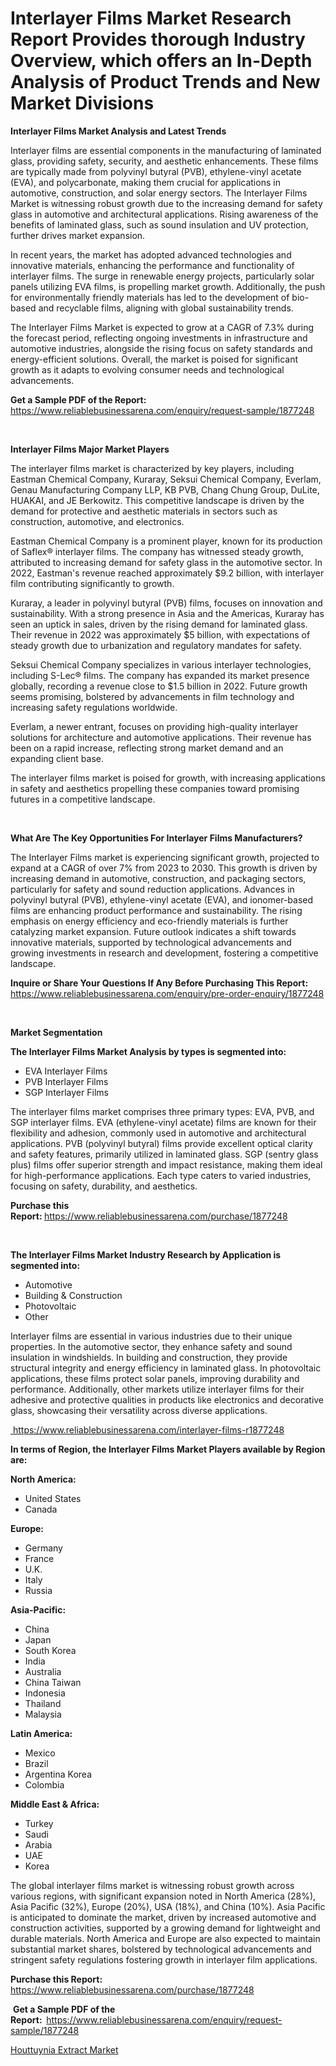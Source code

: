 <p><h1>Interlayer Films Market Research Report Provides thorough Industry Overview, which offers an In-Depth Analysis of Product Trends and New Market Divisions</h1></p><p><strong>Interlayer Films Market Analysis and Latest Trends</strong></p>
<p><p>Interlayer films are essential components in the manufacturing of laminated glass, providing safety, security, and aesthetic enhancements. These films are typically made from polyvinyl butyral (PVB), ethylene-vinyl acetate (EVA), and polycarbonate, making them crucial for applications in automotive, construction, and solar energy sectors. The Interlayer Films Market is witnessing robust growth due to the increasing demand for safety glass in automotive and architectural applications. Rising awareness of the benefits of laminated glass, such as sound insulation and UV protection, further drives market expansion.</p><p>In recent years, the market has adopted advanced technologies and innovative materials, enhancing the performance and functionality of interlayer films. The surge in renewable energy projects, particularly solar panels utilizing EVA films, is propelling market growth. Additionally, the push for environmentally friendly materials has led to the development of bio-based and recyclable films, aligning with global sustainability trends.</p><p>The Interlayer Films Market is expected to grow at a CAGR of 7.3% during the forecast period, reflecting ongoing investments in infrastructure and automotive industries, alongside the rising focus on safety standards and energy-efficient solutions. Overall, the market is poised for significant growth as it adapts to evolving consumer needs and technological advancements.</p></p>
<p><strong>Get a Sample PDF of the Report:&nbsp;</strong> <a href="https://www.reliablebusinessarena.com/enquiry/request-sample/1877248?utm_campaign=2202&utm_medium=2&utm_source=Github&utm_content=ia&utm_term=31012025&utm_id=interlayer-films">https://www.reliablebusinessarena.com/enquiry/request-sample/1877248</a></p>
<p>&nbsp;</p>
<p><strong>Interlayer Films Major Market Players</strong></p>
<p><p>The interlayer films market is characterized by key players, including Eastman Chemical Company, Kuraray, Seksui Chemical Company, Everlam, Genau Manufacturing Company LLP, KB PVB, Chang Chung Group, DuLite, HUAKAI, and JE Berkowitz. This competitive landscape is driven by the demand for protective and aesthetic materials in sectors such as construction, automotive, and electronics.</p><p>Eastman Chemical Company is a prominent player, known for its production of Saflex® interlayer films. The company has witnessed steady growth, attributed to increasing demand for safety glass in the automotive sector. In 2022, Eastman's revenue reached approximately $9.2 billion, with interlayer film contributing significantly to growth.</p><p>Kuraray, a leader in polyvinyl butyral (PVB) films, focuses on innovation and sustainability. With a strong presence in Asia and the Americas, Kuraray has seen an uptick in sales, driven by the rising demand for laminated glass. Their revenue in 2022 was approximately $5 billion, with expectations of steady growth due to urbanization and regulatory mandates for safety.</p><p>Seksui Chemical Company specializes in various interlayer technologies, including S-Lec® films. The company has expanded its market presence globally, recording a revenue close to $1.5 billion in 2022. Future growth seems promising, bolstered by advancements in film technology and increasing safety regulations worldwide.</p><p>Everlam, a newer entrant, focuses on providing high-quality interlayer solutions for architecture and automotive applications. Their revenue has been on a rapid increase, reflecting strong market demand and an expanding client base.</p><p>The interlayer films market is poised for growth, with increasing applications in safety and aesthetics propelling these companies toward promising futures in a competitive landscape.</p></p>
<p>&nbsp;</p>
<p><strong>What Are The Key Opportunities For Interlayer Films Manufacturers?</strong></p>
<p><p>The Interlayer Films market is experiencing significant growth, projected to expand at a CAGR of over 7% from 2023 to 2030. This growth is driven by increasing demand in automotive, construction, and packaging sectors, particularly for safety and sound reduction applications. Advances in polyvinyl butyral (PVB), ethylene-vinyl acetate (EVA), and ionomer-based films are enhancing product performance and sustainability. The rising emphasis on energy efficiency and eco-friendly materials is further catalyzing market expansion. Future outlook indicates a shift towards innovative materials, supported by technological advancements and growing investments in research and development, fostering a competitive landscape.</p></p>
<p><strong>Inquire or Share Your Questions If Any Before Purchasing This Report:</strong> <a href="https://www.reliablebusinessarena.com/enquiry/pre-order-enquiry/1877248?utm_campaign=2202&utm_medium=2&utm_source=Github&utm_content=ia&utm_term=31012025&utm_id=interlayer-films">https://www.reliablebusinessarena.com/enquiry/pre-order-enquiry/1877248</a></p>
<p>&nbsp;</p>
<p><strong>Market Segmentation</strong></p>
<p><strong>The Interlayer Films Market Analysis by types is segmented into:</strong></p>
<p><ul><li>EVA Interlayer Films</li><li>PVB Interlayer Films</li><li>SGP Interlayer Films</li></ul></p>
<p><p>The interlayer films market comprises three primary types: EVA, PVB, and SGP interlayer films. EVA (ethylene-vinyl acetate) films are known for their flexibility and adhesion, commonly used in automotive and architectural applications. PVB (polyvinyl butyral) films provide excellent optical clarity and safety features, primarily utilized in laminated glass. SGP (sentry glass plus) films offer superior strength and impact resistance, making them ideal for high-performance applications. Each type caters to varied industries, focusing on safety, durability, and aesthetics.</p></p>
<p><strong>Purchase this Report:&nbsp;</strong><a href="https://www.reliablebusinessarena.com/purchase/1877248?utm_campaign=2202&utm_medium=2&utm_source=Github&utm_content=ia&utm_term=31012025&utm_id=interlayer-films">https://www.reliablebusinessarena.com/purchase/1877248</a></p>
<p>&nbsp;</p>
<p><strong>The Interlayer Films Market Industry Research by Application is segmented into:</strong></p>
<p><ul><li>Automotive</li><li>Building & Construction</li><li>Photovoltaic</li><li>Other</li></ul></p>
<p><p>Interlayer films are essential in various industries due to their unique properties. In the automotive sector, they enhance safety and sound insulation in windshields. In building and construction, they provide structural integrity and energy efficiency in laminated glass. In photovoltaic applications, these films protect solar panels, improving durability and performance. Additionally, other markets utilize interlayer films for their adhesive and protective qualities in products like electronics and decorative glass, showcasing their versatility across diverse applications.</p></p>
<p><a href="https://www.reliablebusinessarena.com/interlayer-films-r1877248?utm_campaign=2202&utm_medium=2&utm_source=Github&utm_content=ia&utm_term=31012025&utm_id=interlayer-films">&nbsp;https://www.reliablebusinessarena.com/interlayer-films-r1877248</a></p>
<p><strong>In terms of Region, the Interlayer Films Market Players available by Region are:</strong></p>
<p>
    <p> <strong> North America: </strong>
        <ul>
            <li>United States</li>
            <li>Canada</li>
        </ul>
        </p> 
    <p> <strong> Europe: </strong>
        <ul>
            <li>Germany</li>
            <li>France</li>
            <li>U.K.</li>
            <li>Italy</li>
            <li>Russia</li>
        </ul>
        </p> 
    <p> <strong> Asia-Pacific: </strong>
        <ul>
            <li>China</li>
            <li>Japan</li>
            <li>South Korea</li>
            <li>India</li>
            <li>Australia</li>
            <li>China Taiwan</li>
            <li>Indonesia</li>
            <li>Thailand</li>
            <li>Malaysia</li>
        </ul>
        </p> 
    <p> <strong> Latin America: </strong>
        <ul>
            <li>Mexico</li>
            <li>Brazil</li>
            <li>Argentina Korea</li>
            <li>Colombia</li>
        </ul>
        </p> 
    <p> <strong> Middle East & Africa: </strong>
        <ul>
            <li>Turkey</li>
            <li>Saudi</li>
            <li>Arabia</li>
            <li>UAE</li>
            <li>Korea</li>
        </ul>
    </p>
    </p>
<p><p>The global interlayer films market is witnessing robust growth across various regions, with significant expansion noted in North America (28%), Asia Pacific (32%), Europe (20%), USA (18%), and China (10%). Asia Pacific is anticipated to dominate the market, driven by increased automotive and construction activities, supported by a growing demand for lightweight and durable materials. North America and Europe are also expected to maintain substantial market shares, bolstered by technological advancements and stringent safety regulations fostering growth in interlayer film applications.</p></p>
<p><strong>Purchase this Report: </strong><a href="https://www.reliablebusinessarena.com/purchase/1877248?utm_campaign=2202&utm_medium=2&utm_source=Github&utm_content=ia&utm_term=31012025&utm_id=interlayer-films">https://www.reliablebusinessarena.com/purchase/1877248</a></p>
<p>&nbsp;<strong>Get a Sample PDF of the Report:&nbsp;&nbsp;</strong><a href="https://www.reliablebusinessarena.com/enquiry/request-sample/1877248?utm_campaign=2202&utm_medium=2&utm_source=Github&utm_content=ia&utm_term=31012025&utm_id=interlayer-films">https://www.reliablebusinessarena.com/enquiry/request-sample/1877248</a></p>
<p><strong></strong></p>
<p><p><a href="https://github.com/rodinayygacklezi/Market-Research-Report-List-1/blob/main/houttuynia-extract-market.md?utm_campaign=2202&utm_medium=2&utm_source=Github&utm_content=ia&utm_term=31012025&utm_id=interlayer-films">Houttuynia Extract Market</a></p></p>